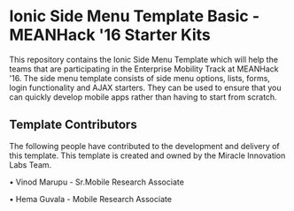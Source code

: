 # Ionic Side Menu Template Basic - MEANHack '16 Starter Kits

This repository contains the Ionic Side Menu Template which will help the teams that are participating in the Enterprise Mobility Track at MEANHack '16. The side menu template consists of side menu options, lists, forms, login functionality and AJAX starters. They can be used to ensure that you can quickly develop mobile apps rather than having to start from scratch.

## Template Contributors

The following people have contributed to the development and delivery of this template. This template is created and owned by the Miracle Innovation Labs Team.

• Vinod Marupu - Sr.Mobile Research Associate

• Hema Guvala  - Mobile Research Associate
